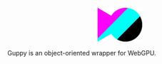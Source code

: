 <p align="center">
  <img width='20%' height='20%' src="docs/img/logo.png?raw=True">
</p>

Guppy is an object-oriented wrapper for WebGPU.